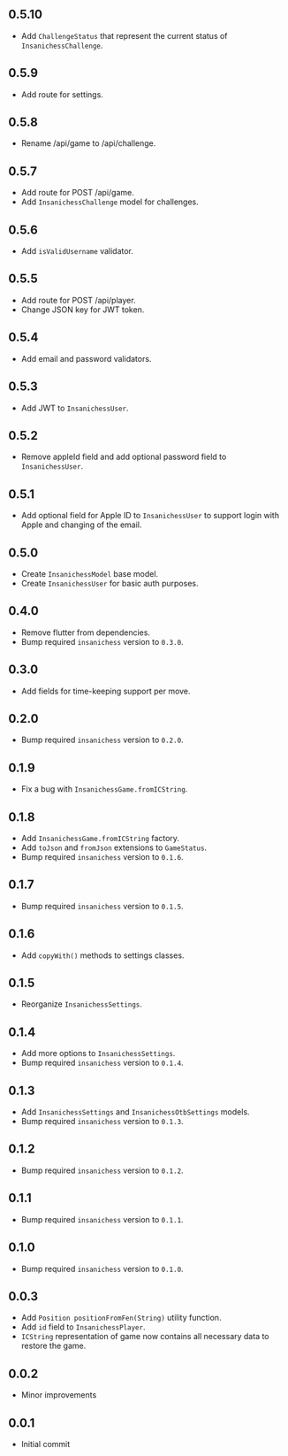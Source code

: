 ## 0.5.10

- Add `ChallengeStatus` that represent the current status of `InsanichessChallenge`.

## 0.5.9

- Add route for settings.

## 0.5.8

- Rename /api/game to /api/challenge.

## 0.5.7

- Add route for POST /api/game.
- Add `InsanichessChallenge` model for challenges.

## 0.5.6

- Add `isValidUsername` validator.

## 0.5.5

- Add route for POST /api/player.
- Change JSON key for JWT token.

## 0.5.4

- Add email and password validators.

## 0.5.3

- Add JWT to `InsanichessUser`.

## 0.5.2

- Remove appleId field and add optional password field to `InsanichessUser`.

## 0.5.1

- Add optional field for Apple ID to `InsanichessUser` to support login with Apple and changing of the email.

## 0.5.0

- Create `InsanichessModel` base model.
- Create `InsanichessUser` for basic auth purposes.

## 0.4.0

- Remove flutter from dependencies.
- Bump required `insanichess` version to `0.3.0`.

## 0.3.0

- Add fields for time-keeping support per move.

## 0.2.0

- Bump required `insanichess` version to `0.2.0`.

## 0.1.9

- Fix a bug with `InsanichessGame.fromICString`.

## 0.1.8

- Add `InsanichessGame.fromICString` factory.
- Add `toJson` and `fromJson` extensions to `GameStatus`.
- Bump required `insanichess` version to `0.1.6`.

## 0.1.7

- Bump required `insanichess` version to `0.1.5`.

## 0.1.6

- Add `copyWith()` methods to settings classes.

## 0.1.5

- Reorganize `InsanichessSettings`.

## 0.1.4

- Add more options to `InsanichessSettings`.
- Bump required `insanichess` version to `0.1.4`.

## 0.1.3

- Add `InsanichessSettings` and `InsanichessOtbSettings` models.
- Bump required `insanichess` version to `0.1.3`.

## 0.1.2

- Bump required `insanichess` version to `0.1.2`.

## 0.1.1

- Bump required `insanichess` version to `0.1.1`.

## 0.1.0

- Bump required `insanichess` version to `0.1.0`.

## 0.0.3

- Add `Position positionFromFen(String)` utility function.
- Add `id` field to `InsanichessPlayer`.
- `ICString` representation of game now contains all necessary data to restore the game.

## 0.0.2

- Minor improvements

## 0.0.1

- Initial commit
